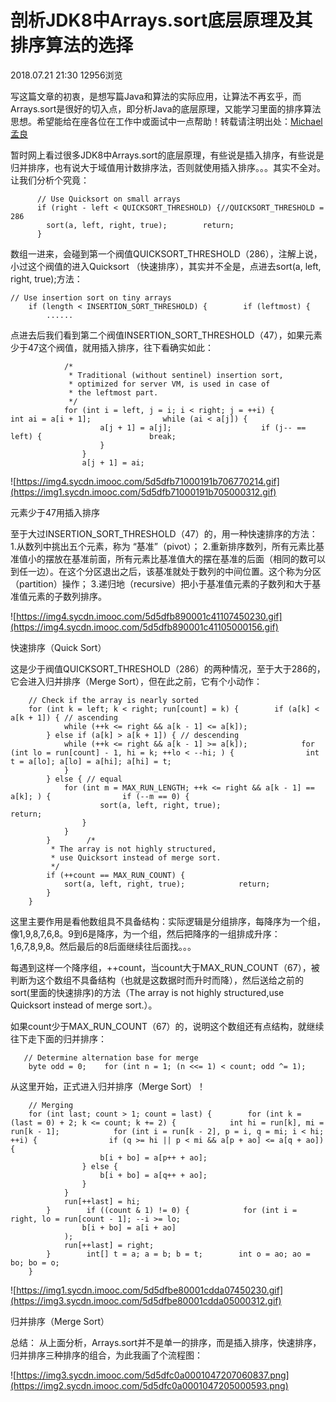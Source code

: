 # **剖析JDK8中Arrays.sort底层原理及其排序算法的选择**

2018.07.21 21:30 12956浏览

写这篇文章的初衷，是想写篇Java和算法的实际应用，让算法不再玄乎，而Arrays.sort是很好的切入点，即分析Java的底层原理，又能学习里面的排序算法思想。希望能给在座各位在工作中或面试中一点帮助！转载请注明出处：[Michael孟良](https://www.jianshu.com/u/9036ff47a511)

暂时网上看过很多JDK8中Arrays.sort的底层原理，有些说是插入排序，有些说是归并排序，也有说大于域值用计数排序法，否则就使用插入排序。。。其实不全对。让我们分析个究竟：

```
      // Use Quicksort on small arrays
      if (right - left < QUICKSORT_THRESHOLD) {//QUICKSORT_THRESHOLD = 286
        sort(a, left, right, true);        return;
      }
```

数组一进来，会碰到第一个阀值QUICKSORT_THRESHOLD（286），注解上说，小过这个阀值的进入Quicksort （快速排序），其实并不全是，点进去sort(a, left, right, true);方法：

```
// Use insertion sort on tiny arrays
    if (length < INSERTION_SORT_THRESHOLD) {        if (leftmost) {
        ......
```

点进去后我们看到第二个阀值INSERTION_SORT_THRESHOLD（47），如果元素少于47这个阀值，就用插入排序，往下看确实如此：

```
            /*
             * Traditional (without sentinel) insertion sort,
             * optimized for server VM, is used in case of
             * the leftmost part.
             */
            for (int i = left, j = i; i < right; j = ++i) {                int ai = a[i + 1];                while (ai < a[j]) {
                    a[j + 1] = a[j];                    if (j-- == left) {                        break;
                    }
                }
                a[j + 1] = ai;
```

![https://img4.sycdn.imooc.com/5d5dfb71000191b706770214.gif](https://img1.sycdn.imooc.com/5d5dfb71000191b705000312.gif)

元素少于47用插入排序

至于大过INSERTION_SORT_THRESHOLD（47）的，用一种快速排序的方法：
1.从数列中挑出五个元素，称为 “基准”（pivot）；
2.重新排序数列，所有元素比基准值小的摆放在基准前面，所有元素比基准值大的摆在基准的后面（相同的数可以到任一边）。在这个分区退出之后，该基准就处于数列的中间位置。这个称为分区（partition）操作；
3.递归地（recursive）把小于基准值元素的子数列和大于基准值元素的子数列排序。



![https://img4.sycdn.imooc.com/5d5dfb890001c41107450230.gif](https://img4.sycdn.imooc.com/5d5dfb890001c41105000156.gif)

快速排序（Quick Sort）

这是少于阀值QUICKSORT_THRESHOLD（286）的两种情况，至于大于286的，它会进入归并排序（Merge Sort），但在此之前，它有个小动作：

```
    // Check if the array is nearly sorted
    for (int k = left; k < right; run[count] = k) {        if (a[k] < a[k + 1]) { // ascending
            while (++k <= right && a[k - 1] <= a[k]);
        } else if (a[k] > a[k + 1]) { // descending
            while (++k <= right && a[k - 1] >= a[k]);            for (int lo = run[count] - 1, hi = k; ++lo < --hi; ) {                int t = a[lo]; a[lo] = a[hi]; a[hi] = t;
            }
        } else { // equal
            for (int m = MAX_RUN_LENGTH; ++k <= right && a[k - 1] == a[k]; ) {                if (--m == 0) {
                    sort(a, left, right, true);                    return;
                }
            }
        }        /*
         * The array is not highly structured,
         * use Quicksort instead of merge sort.
         */
        if (++count == MAX_RUN_COUNT) {
            sort(a, left, right, true);            return;
        }
    }
```

这里主要作用是看他数组具不具备结构：实际逻辑是分组排序，每降序为一个组，像1,9,8,7,6,8。9到6是降序，为一个组，然后把降序的一组排成升序：1,6,7,8,9,8。然后最后的8后面继续往后面找。。。

每遇到这样一个降序组，++count，当count大于MAX_RUN_COUNT（67），被判断为这个数组不具备结构（也就是这数据时而升时而降），然后送给之前的sort(里面的快速排序)的方法（The array is not highly structured,use Quicksort instead of merge sort.）。

如果count少于MAX_RUN_COUNT（67）的，说明这个数组还有点结构，就继续往下走下面的归并排序：

```
   // Determine alternation base for merge
    byte odd = 0;    for (int n = 1; (n <<= 1) < count; odd ^= 1);
```

从这里开始，正式进入归并排序（Merge Sort）！

```
    // Merging
    for (int last; count > 1; count = last) {        for (int k = (last = 0) + 2; k <= count; k += 2) {            int hi = run[k], mi = run[k - 1];            for (int i = run[k - 2], p = i, q = mi; i < hi; ++i) {                if (q >= hi || p < mi && a[p + ao] <= a[q + ao]) {
                    b[i + bo] = a[p++ + ao];
                } else {
                    b[i + bo] = a[q++ + ao];
                }
            }
            run[++last] = hi;
        }        if ((count & 1) != 0) {            for (int i = right, lo = run[count - 1]; --i >= lo;
                b[i + bo] = a[i + ao]
            );
            run[++last] = right;
        }        int[] t = a; a = b; b = t;        int o = ao; ao = bo; bo = o;
    }
```

![https://img1.sycdn.imooc.com/5d5dfbe80001cdda07450230.gif](https://img3.sycdn.imooc.com/5d5dfbe80001cdda05000312.gif)

归并排序（Merge Sort）

总结：
从上面分析，Arrays.sort并不是单一的排序，而是插入排序，快速排序，归并排序三种排序的组合，为此我画了个流程图：



![https://img3.sycdn.imooc.com/5d5dfc0a0001047207060837.png](https://img2.sycdn.imooc.com/5d5dfc0a0001047205000593.png)